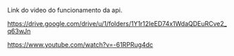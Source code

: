 Link do video do funcionamento da api.

https://drive.google.com/drive/u/1/folders/1Y1r12IeED74x1WdaQDEuRCve2_q63wJn

https://www.youtube.com/watch?v=-61RPRug4dc
